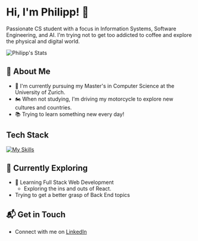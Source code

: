 
# Hi, I'm Philipp! 👋

Passionate CS student with a focus in Information Systems, Software Engineering, and AI. I'm trying not to get too addicted to coffee and explore the physical and digital world.

![Philipp's Stats](https://github-readme-stats.vercel.app/api?username=off3line&theme=vue-dark&show_icons=true&hide_border=true&count_private=true)

## 🚀 About Me

- 🔭 I'm currently pursuing my Master's in Computer Science at the University of Zurich.
- 🏍️ When not studying, I'm driving my motorcycle to explore new cultures and countries.
- 📚 Trying to learn something new every day!

## Tech Stack
[![My Skills](https://skillicons.dev/icons?i=js,flask,flutter,java,react)](https://skillicons.dev)

## 🌱 Currently Exploring

- 🚀 Learning Full Stack Web Development
  - Exploring the ins and outs of React.
- Trying to get a better grasp of Back End topics

## 📬 Get in Touch

- Connect with me on [LinkedIn](https://www.linkedin.com/in/philipp-yanni-682b1812b/)
